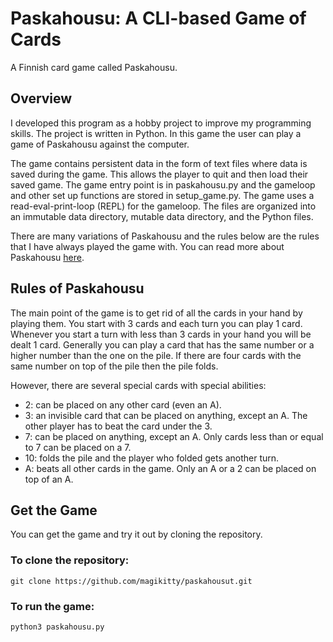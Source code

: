 # Paskahousu: A CLI-based Game of Cards

A Finnish card game called Paskahousu.

## Overview

I developed this program as a hobby project to improve my programming skills. The project is written in Python. In this game the user can play a game of Paskahousu against the computer.

The game contains persistent data in the form of text files where data is saved during the game.
This allows the player to quit and then load their saved game. The game entry point is in paskahousu.py and the gameloop and other set up functions are stored in setup_game.py. The game uses a read-eval-print-loop (REPL) for the gameloop. The files are organized into an immutable data directory, mutable data directory, and the Python files.

There are many variations of Paskahousu and the rules below are the rules that I have always
played the game with. You can read more about Paskahousu [here](https://en.wikipedia.org/wiki/Paskahousu).

## Rules of Paskahousu

The main point of the game is to get rid of all the cards in your hand by playing them.
You start with 3 cards and each turn you can play 1 card.
Whenever you start a turn with less than 3 cards in your hand you will be dealt 1 card.
Generally you can play a card that has the same number or a higher number than the one on the pile.
If there are four cards with the same number on top of the pile then the pile folds.

However, there are several special cards with special abilities:

* 2: can be placed on any other card (even an A).
* 3: an invisible card that can be placed on anything, except an A. The other player has to beat the card under the 3.
* 7: can be placed on anything, except an A. Only cards less than or equal to 7 can be placed on a 7.
* 10: folds the pile and the player who folded gets another turn.
* A: beats all other cards in the game. Only an A or a 2 can be placed on top of an A.

## Get the Game

You can get the game and try it out by cloning the repository.

### To clone the repository:

`git clone https://github.com/magikitty/paskahousut.git`

### To run the game:

`python3 paskahousu.py`